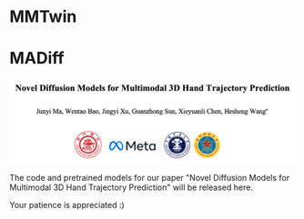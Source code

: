 # MMTwin


# MADiff

<img src="https://github.com/IRMVLab/MMTwin/blob/main/title.png" />

The code and pretrained models for our paper "Novel Diffusion Models for Multimodal 3D Hand Trajectory Prediction" will be released here. 

Your patience is appreciated :)
